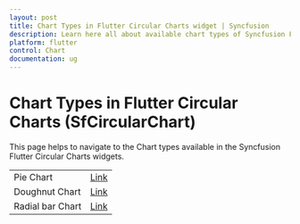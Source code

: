 ```yaml
---
layout: post
title: Chart Types in Flutter Circular Charts widget | Syncfusion 
description: Learn here all about available chart types of Syncfusion Flutter Circular Charts (SfCircularChart) widget and more.
platform: flutter
control: Chart
documentation: ug
---
```


# Chart Types in Flutter Circular Charts (SfCircularChart)

This page helps to navigate to the Chart types available in the Syncfusion Flutter Circular Charts widgets.

<table>
	<tr>
        <td>
            Pie Chart
        </td>
        <td>
            <a href="https://help.syncfusion.com/flutter/circular-charts/pie-chart">Link</a>
        </td>
    </tr>
     <tr>
        <td>
            Doughnut Chart
        </td>
        <td>
            <a href="https://help.syncfusion.com/flutter/circular-charts/doughnut-chart">Link</a>
        </td>
    </tr>
    <tr>
        <td>
            Radial bar Chart
        </td>
        <td>
            <a href="https://help.syncfusion.com/flutter/circular-charts/radialbar-chart">Link</a>
        </td>
    </tr>
</table>
